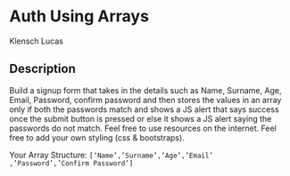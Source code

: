 # Auth Using Arrays
Klensch Lucas

## Description 
Build a signup form that takes in the details such as Name, Surname, Age, Email, Password, confirm password and then
stores the values in an array only if both the passwords match and shows a JS alert that says success once the submit
button is pressed or else it shows a JS alert saying the passwords do not match. Feel free to use resources on the
 internet. Feel free to add your own styling (css & bootstraps).  
  
 Your Array Structure: `[‘Name’,’Surname’,’Age’,’Email’ ,’Password’,’Confirm Password’]`